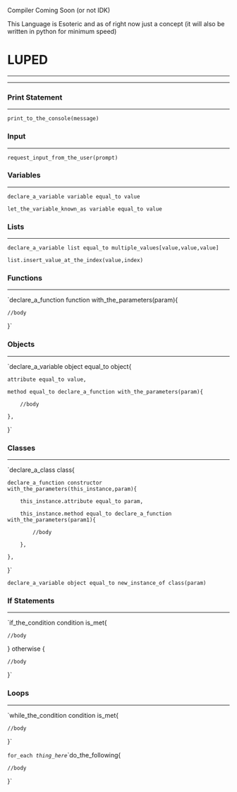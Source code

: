 Compiler Coming Soon (or not IDK)

This Language is Esoteric and as of right now just a concept (it will also be written in python for minimum speed)

# LUPED
-----
-----


### Print Statement
-----

`print_to_the_console(message)`


### Input
-----

`request_input_from_the_user(prompt)`


### Variables
-----


`declare_a_variable variable equal_to value`

`let_the_variable_known_as variable equal_to value`


### Lists
-----

`declare_a_variable list equal_to multiple_values[value,value,value]`

`list.insert_value_at_the_index(value,index)`


### Functions
-----

`declare_a_function function with_the_parameters(param){

    //body
    
}`


### Objects
-----

`declare_a_variable object equal_to object{

    attribute equal_to value,
    
    method equal_to declare_a_function with_the_parameters(param){
    
        //body
    
    },

}`


### Classes
-----

`declare_a_class class{

    declare_a_function constructor with_the_parameters(this_instance,param){
    
        this_instance.attribute equal_to param,
        
        this_instance.method equal_to declare_a_function with_the_parameters(param1){
        
            //body
            
        },
        
    }, 
    
}`

`declare_a_variable object equal_to new_instance_of class(param)`


### If Statements
-----

`if_the_condition condition is_met{

    //body
    
} otherwise {

    //body
    
}`


### Loops
-----

`while_the_condition condition is_met{

    //body
    
}`

`for_each `_`thing_here`_`do_the_following{

    //body
    
}`
